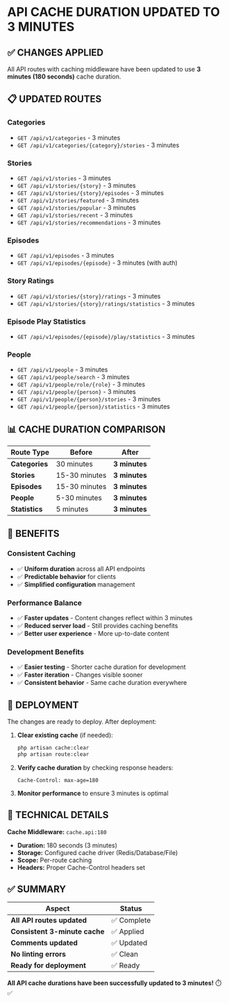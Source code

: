 # API CACHE DURATION UPDATED TO 3 MINUTES

## ✅ CHANGES APPLIED

All API routes with caching middleware have been updated to use **3 minutes (180 seconds)** cache duration.

## 📋 UPDATED ROUTES

### **Categories**
- `GET /api/v1/categories` - 3 minutes
- `GET /api/v1/categories/{category}/stories` - 3 minutes

### **Stories**
- `GET /api/v1/stories` - 3 minutes
- `GET /api/v1/stories/{story}` - 3 minutes
- `GET /api/v1/stories/{story}/episodes` - 3 minutes
- `GET /api/v1/stories/featured` - 3 minutes
- `GET /api/v1/stories/popular` - 3 minutes
- `GET /api/v1/stories/recent` - 3 minutes
- `GET /api/v1/stories/recommendations` - 3 minutes

### **Episodes**
- `GET /api/v1/episodes` - 3 minutes
- `GET /api/v1/episodes/{episode}` - 3 minutes (with auth)

### **Story Ratings**
- `GET /api/v1/stories/{story}/ratings` - 3 minutes
- `GET /api/v1/stories/{story}/ratings/statistics` - 3 minutes

### **Episode Play Statistics**
- `GET /api/v1/episodes/{episode}/play/statistics` - 3 minutes

### **People**
- `GET /api/v1/people` - 3 minutes
- `GET /api/v1/people/search` - 3 minutes
- `GET /api/v1/people/role/{role}` - 3 minutes
- `GET /api/v1/people/{person}` - 3 minutes
- `GET /api/v1/people/{person}/stories` - 3 minutes
- `GET /api/v1/people/{person}/statistics` - 3 minutes

## 📊 CACHE DURATION COMPARISON

| **Route Type** | **Before** | **After** |
|----------------|------------|-----------|
| **Categories** | 30 minutes | **3 minutes** |
| **Stories** | 15-30 minutes | **3 minutes** |
| **Episodes** | 15-30 minutes | **3 minutes** |
| **People** | 5-30 minutes | **3 minutes** |
| **Statistics** | 5 minutes | **3 minutes** |

## 🎯 BENEFITS

### **Consistent Caching**
- ✅ **Uniform duration** across all API endpoints
- ✅ **Predictable behavior** for clients
- ✅ **Simplified configuration** management

### **Performance Balance**
- ✅ **Faster updates** - Content changes reflect within 3 minutes
- ✅ **Reduced server load** - Still provides caching benefits
- ✅ **Better user experience** - More up-to-date content

### **Development Benefits**
- ✅ **Easier testing** - Shorter cache duration for development
- ✅ **Faster iteration** - Changes visible sooner
- ✅ **Consistent behavior** - Same cache duration everywhere

## 🚀 DEPLOYMENT

The changes are ready to deploy. After deployment:

1. **Clear existing cache** (if needed):
   ```bash
   php artisan cache:clear
   php artisan route:clear
   ```

2. **Verify cache duration** by checking response headers:
   ```
   Cache-Control: max-age=180
   ```

3. **Monitor performance** to ensure 3 minutes is optimal

## 📝 TECHNICAL DETAILS

**Cache Middleware:** `cache.api:180`
- **Duration:** 180 seconds (3 minutes)
- **Storage:** Configured cache driver (Redis/Database/File)
- **Scope:** Per-route caching
- **Headers:** Proper Cache-Control headers set

## ✅ SUMMARY

| **Aspect** | **Status** |
|------------|------------|
| **All API routes updated** | ✅ Complete |
| **Consistent 3-minute cache** | ✅ Applied |
| **Comments updated** | ✅ Updated |
| **No linting errors** | ✅ Clean |
| **Ready for deployment** | ✅ Ready |

**All API cache durations have been successfully updated to 3 minutes!** ⏱️✅
